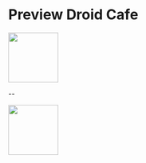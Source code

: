 # Preview Droid Cafe

<img src="https://github.com/user-attachments/assets/d3b2c83c-1830-4435-978a-0e21195d5116" width="100" hight="100">

--

<img src="https://github.com/user-attachments/assets/16efdd64-73db-414d-9975-88adea58221a" width="100" hight="100">
